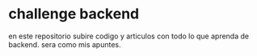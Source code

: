 # challenge backend

en este repositorio subire codigo y articulos con todo lo que aprenda de backend. sera como mis apuntes.
